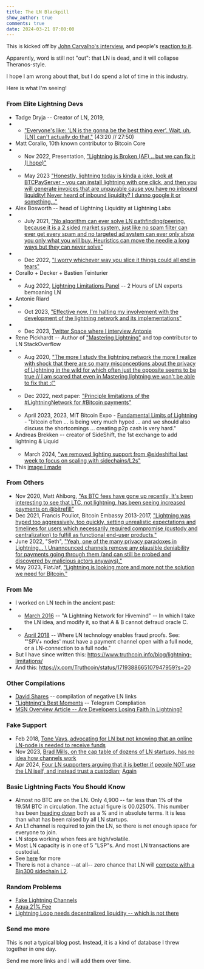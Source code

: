 ```yaml
---
title: The LN Blackpill
show_author: true
comments: true
date: 2024-03-21 07:00:00
---
```




This is kicked off by [John Carvalho's interview](https://www.youtube.com/live/faoG_aDHIYk?si=50OdZsy5z5zFpnw2&t=450), and people's [reaction to it](https://x.com/theonevortex/status/1770811861534933406?s=20).

Apparently, word is still not "out": that LN is dead, and it will collapse Theranos-style.

I hope I am wrong about that, but I do spend a lot of time in this industry.

Here is what I'm seeing!



### From Elite Lightning Devs

* Tadge Dryja -- Creator of LN, 2019,
* * ["Everyone's like: 'LN is the gonna be the best thing ever'. Wait, uh, [LN] can't actually do that."](https://www.youtube.com/watch?v=LnG5H62I7Ko) (43:20 // 27:50)
* Matt Corallo, 10th known contributor to Bitcoin Core
* * Nov 2022, Presentation, ["Lightning is Broken (AF) .. but we can fix it (I hope)"](https://www.youtube.com/watch?v=s9KMRWkcwtE)
* * May 2023 ["Honestly, lightning today is kinda a joke, look at BTCPayServer - you can install lightning with one click, and then you will generate invoices that are unpayable cause you have no inbound liquidity! Never heard of inbound liquidity? I dunno google it or something..."](https://twitter.com/TheBlueMatt/status/1654713334506168321)
* Alex Bosworth -- head of Lightning Liquidity at Lightning Labs
* * July 2021, ["No algorithm can ever solve LN pathfinding/peering, because it is a 2 sided market system, just like no spam filter can ever get every spam and no targeted ad system can ever only show you only what you will buy. Heuristics can move the needle a long ways but they can never solve"]( https://twitter.com/alexbosworth/status/1420398649087971336?s=20)
* * Dec 2022, ["I worry whichever way you slice it things could all end in tears"](https://twitter.com/alexbosworth/status/1601059715060236288?s=20)
* Corallo + Decker + Bastien Teinturier
* * Aug 2022, [Lightning Limitations Panel](https://www.youtube.com/watch?v=BjFjK-f9ts0) -- 2 Hours of LN experts bemoaning LN
* Antonie Riard
* * Oct 2023, ["Effective now, I'm halting my involvement with the development of the lightning network and its implementations"](https://lists.linuxfoundation.org/pipermail/lightning-dev/2023-October/004154.html)
* * Dec 2023, [Twitter Space where I interview Antonie](https://twitter.com/i/spaces/1gqxvQzmVABJB)
* Rene Pickhardt -- Author of ["Mastering Lightning"](https://www.amazon.com/Mastering-Lightning-Network-Blockchain-Protocol/dp/1492054860) and top contributor to LN StackOverflow
* * Aug 2020, ["The more I study the lightning network the more I realize with shock that there are so many misconceptions about the privacy of Lightning in the wild for which often just the opposite seems to be true // I am scared that even in Mastering lightning we won't be able to fix that :("](https://twitter.com/renepickhardt/status/1298918019159207942?s=20)
* * Dec 2022, next paper: ["Principle limitations of the #LightningNetwork for #Bitcoin payments"](https://twitter.com/renepickhardt/status/1605189724293169153?s=20)
* * April 2023, 2023, MIT Bitcoin Expo - [Fundamental Limits of Lightning](https://www.youtube.com/watch?v=B2cEyoh4R3g) - "bitcoin often ... is being very much hyped ... and we should also discuss the shortcomings ... creating p2p cash is very hard."
* Andreas Brekken -- creator of SideShift, the 1st exchange to add lightning & Liquid
* * March 2024, ["we removed lighting support from @sideshiftai last week to focus on scaling with sidechains/L2s"](https://twitter.com/abrkn/status/1770685548442628601)
* This [image I made](https://www.truthcoin.info/images/real-ln-tweets.png)

### From Others

* Nov 2020, Matt Ahlborg, ["As BTC fees have gone up recently, It's been interesting to see that LTC, not lightning, has been seeing increased payments on @bitrefill"](https://twitter.com/MattAhlborg/status/1330926883643469826)
* Dec 2021, Francis Pouliot, Bitcoin Embassy 2013-2017, ["Lightning was hyped too aggressively, too quickly, setting unrealistic expectations and timelines for users which necessarily required compromise (custody and centralization) to fulfill as functional end-user products."](https://twitter.com/francispouliot_/status/1473665832534294536?s=20)
* June 2022, "Seth", ["Yeah, one of the many privacy paradoxes in Lightning... \\ Unannounced channels remove any plausible deniability for payments going through them (and can still be probed and discovered by malicious actors anyways)."](https://twitter.com/sethforprivacy/status/1532817167703588864?s=20)
* May 2023, FiatJaf, ["Lightning is looking more and more not the solution we need for Bitcoin."](https://twitter.com/fiatjaf/status/1655368938081984512?s=20)




### From Me

* I worked on LN tech in the ancient past:
* * [March 2016](https://bitcoinhivemind.com/blog/lightning-network/) -- "A Lightning Network for Hivemind" -- In which I take the LN idea, and modify it, so that A & B cannot defraud oracle C.
* * [April 2018](https://www.truthcoin.info/blog/fraud-proofs/) -- Where LN technology enables fraud proofs. See: "'SPV+ nodes' must have a payment channel open with a full node, or a LN-connection to a full node."
* But I have since written this: https://www.truthcoin.info/blog/lightning-limitations/
* And this: https://x.com/Truthcoin/status/1719388665107947959?s=20


### Other Compilations

* [David Shares](https://github.com/davidshares/Lightning-Network/blob/main/README.md) -- compilation of negative LN links
* ["Lightning's Best Moments](https://t.me/lightningfantasy) -- Telegram Compliation
* [MSN Overview Article -- Are Developers Losing Faith In Lightning?](https://www.msn.com/en-us/news/technology/are-bitcoin-developers-losing-faith-in-lightning/ar-BB1kXyOt)


### Fake Support

* Feb 2018, [Tone Vays, advocating for LN but not knowing that an online LN-node is needed to receive funds](https://www.youtube.com/watch?t=40m4s&v=9_WCaqcGnZ8)
* Nov 2023, [Brad Mills, on the cap table of dozens of LN startups, has no idea how channels work](https://x.com/ercwl/status/1725903544660705728?s=20)
* Apr 2024, [Four LN supporters arguing that it is better if people NOT use the LN iself, and instead trust a custodian](https://twitter.com/DontTraceMeBruh/status/1777616386149191757?t=_16ccamNMXNGuHZCm4i90w&s=19); [Again](https://x.com/day_nft_io/status/1777275649591304696)


### Basic Lightning Facts You Should Know

* Almost no BTC are on the LN. Only 4,900 -- far less than 1% of the 19.5M BTC in circulation. The actual figure is 00.0250%. This number has been [heading down](https://bitcoinvisuals.com/ln-capacity) both as a % and in absolute terms. It is less than what has been raised by all LN startups.
* An L1 channel is required to join the LN, so there is not enough space for everyone to join.
* LN stops working when fees are high/volatile.
* Most LN capacity is in one of 5 "LSP"s. And most LN transactions are custodial.
* See [here](https://x.com/Truthcoin/status/1719388665107947959?s=20) for more
* There is not a chance --at all-- zero chance that LN will [compete with a Bip300 sidechain L2](https://www.truthcoin.info/blog/thunder/).


### Random Problems

* [Fake Lightning Channels](https://thebitcoinmanual.com/articles/fake-lightning-channels/)
* [Aqua 21% Fee](https://fxtwitter.com/NEEDcreations/status/1778953732178296858)
* [Lightning Loop needs decentralized liquidity -- which is not there](https://twitter.com/alexbosworth/status/1616100850841300993?s=20)




<!--

### Other

Michael Saylor said, to me in person:

* "why can't we just put zCash, on a layer3 on top of a lightning super-node"
* "everyone, every company, will have thousands of thousands of lightning channels" (in response to the "not everyone can have a LN channel" math)
* "it won't matter if the nodes are custodial or not"

-->


### Send me more

This is not a typical blog post. Instead, it is a kind of database I threw together in one day.

Send me more links and I will add them over time.